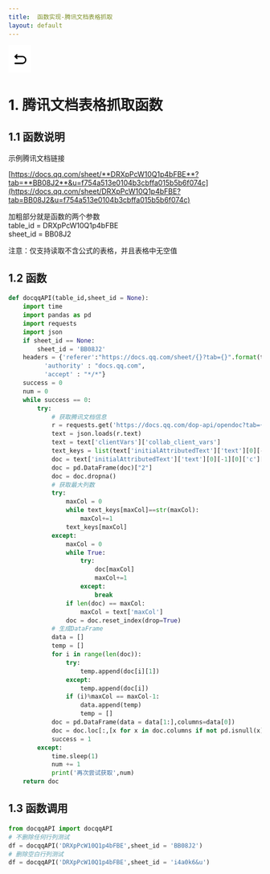 ```yaml
---
title:  函数实现-腾讯文档表格抓取
layout: default
---
```

[![返回](/assets/images/back.png)](../../../../2022/07/05/Python_Index.html)

# 1. 腾讯文档表格抓取函数

## 1.1 函数说明
示例腾讯文档链接

[https://docs.qq.com/sheet/**DRXpPcW10Q1p4bFBE**?tab=**BB08J2**&u=f754a513e0104b3cbffa015b5b6f074c](https://docs.qq.com/sheet/DRXpPcW10Q1p4bFBE?tab=BB08J2&u=f754a513e0104b3cbffa015b5b6f074c)

加粗部分就是函数的两个参数  
table_id = DRXpPcW10Q1p4bFBE  
sheet_id = BB08J2  

注意：仅支持读取不含公式的表格，并且表格中无空值
## 1.2 函数
```python
def docqqAPI(table_id,sheet_id = None):
    import time
    import pandas as pd
    import requests
    import json
    if sheet_id == None:
        sheet_id = 'BB08J2'
    headers = {'referer':"https://docs.qq.com/sheet/{}?tab={}".format(table_id,sheet_id),
          'authority' : "docs.qq.com",
          'accept' : "*/*"}
    success = 0
    num = 0
    while success == 0:
        try:
            # 获取腾讯文档信息
            r = requests.get('https://docs.qq.com/dop-api/opendoc?tab={}&id={}&outformat=1&normal=1'.format(sheet_id,table_id),headers=headers)
            text = json.loads(r.text)
            text = text['clientVars']['collab_client_vars']
            text_keys = list(text['initialAttributedText']['text'][0][-1][0]['c'][1].keys())
            doc = text['initialAttributedText']['text'][0][-1][0]['c'][1].values()
            doc = pd.DataFrame(doc)["2"]
            doc = doc.dropna()
            # 获取最大列数
            try:
                maxCol = 0
                while text_keys[maxCol]==str(maxCol):
                    maxCol+=1
                text_keys[maxCol]
            except:
                maxCol = 0
                while True:
                    try:
                        doc[maxCol]
                        maxCol+=1
                    except:
                        break
                if len(doc) == maxCol:
                    maxCol = text['maxCol']
                doc = doc.reset_index(drop=True)
            # 生成DataFrame
            data = []
            temp = []
            for i in range(len(doc)):
                try:
                    temp.append(doc[i][1])
                except:
                    temp.append(doc[i])
                if (i)%maxCol == maxCol-1:
                    data.append(temp)
                    temp = []
            doc = pd.DataFrame(data = data[1:],columns=data[0])
            doc = doc.loc[:,[x for x in doc.columns if not pd.isnull(x)]]
            success = 1
        except:
            time.sleep(1)
            num += 1
            print('再次尝试获取',num)
    return doc
```

## 1.3 函数调用
```python
from docqqAPI import docqqAPI
# 不删除任何行列测试
df = docqqAPI('DRXpPcW10Q1p4bFBE',sheet_id = 'BB08J2')
# 删除空白行列测试
df = docqqAPI('DRXpPcW10Q1p4bFBE',sheet_id = 'i4a0k6&u')
```
